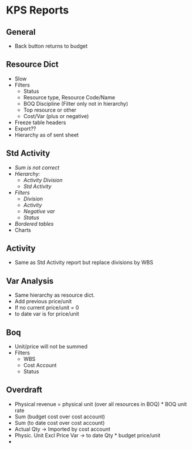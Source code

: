 # KPS Reports
## General
* Back button returns to budget


## Resource Dict
* Slow
* Filters
	* Status
	* Resource type, Resource Code/Name
	* BOQ Discipline (Filter only not in hierarchy)
	* Top resource or other
	* Cost/Var (plus or negative)
* Freeze table headers
* Export??
* Hierarchy as of sent sheet


## Std Activity
* _Sum is not correct_
* _Hierarchy:_
	* _Activity Division_
	* _Std Activity_
* _Filters_
	* _Division_
	* _Activity_
	* _Negative var_
	* _Status_
* _Bordered tables_
* Charts


## Activity
* Same as Std Activity report but replace divisions by WBS


## Var Analysis
* Same hierarchy as resource dict. 
* Add previous price/unit
* If no current price/unit = 0
* to date var is for price/unit


## Boq
* Unit/price will not be summed
* Filters
	* WBS
	* Cost Account
	* Status


## Overdraft
* Physical revenue = physical unit (over all resources in BOQ) * BOQ unit rate
* Sum (budget cost over cost account)
* Sum (to date cost over cost account)
* Actual Qty -> Imported by cost account
* Physic. Unit Excl Price Var -> to date Qty * budget price/unit
* 
